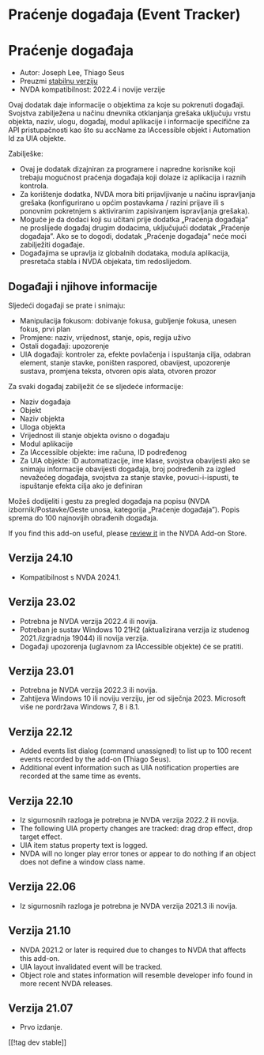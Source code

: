 # Praćenje događaja (Event Tracker) #
# Praćenje događaja

* Autor: Joseph Lee, Thiago Seus
* Preuzmi [stabilnu verziju][1]
* NVDA kompatibilnost: 2022.4 i novije verzije

Ovaj dodatak daje informacije o objektima za koje su pokrenuti
događaji. Svojstva zabilježena u načinu dnevnika otklanjanja grešaka
uključuju vrstu objekta, naziv, ulogu, događaj, modul aplikacije i
informacije specifične za API pristupačnosti kao što su accName za
IAccessible objekt i Automation Id za UIA objekte.

Zabilješke:

* Ovaj je dodatak dizajniran za programere i napredne korisnike koji trebaju
  mogućnost praćenja događaja koji dolaze iz aplikacija i raznih kontrola.
* Za korištenje dodatka, NVDA mora biti prijavljivanje u načinu ispravljanja
  grešaka (konfigurirano u općim postavkama / razini prijave ili s ponovnim
  pokretnjem s aktiviranim zapisivanjem ispravljanja grešaka).
* Moguće je da dodaci koji su učitani prije dodatka „Praćenja događaja” ne
  proslijede događaj drugim dodacima, uključujući dodatak „Praćenje
  događaja”. Ako se to dogodi, dodatak „Praćenje događaja” neće moći
  zabilježiti događaje.
* Događajima se upravlja iz globalnih dodataka, modula aplikacija,
  presretača stabla i NVDA objekata, tim redoslijedom.

## Događaji i njihove informacije

Sljedeći događaji se prate i snimaju:

* Manipulacija fokusom: dobivanje fokusa, gubljenje fokusa, unesen fokus,
  prvi plan
* Promjene: naziv, vrijednost, stanje, opis, regija uživo
* Ostali događaji: upozorenje
* UIA događaji: kontroler za, efekte povlačenja i ispuštanja cilja, odabran
  element, stanje stavke, poništen raspored, obavijest, upozorenje sustava,
  promjena teksta, otvoren opis alata, otvoren prozor

Za svaki događaj zabilježit će se sljedeće informacije:

* Naziv događaja
* Objekt
* Naziv objekta
* Uloga objekta
* Vrijednost ili stanje objekta ovisno o događaju
* Modul aplikacije
* Za IAccessible objekte: ime računa, ID podređenog
* Za UIA objekte: ID automatizacije, ime klase, svojstva obavijesti ako se
  snimaju informacije obavijesti događaja, broj podređenih za izgled
  nevažećeg događaja, svojstva za stanje stavke, povuci-i-ispusti, te
  ispuštanje efekta cilja ako je definiran

Možeš dodijeliti i gestu za pregled događaja na popisu (NVDA
izbornik/Postavke/Geste unosa, kategorija „Praćenje događaja”). Popis sprema
do 100 najnovijih obrađenih događaja.

If you find this add-on useful, please [review it][2] in the NVDA Add-on
Store.

## Verzija 24.10

* Kompatibilnost s NVDA 2024.1.

## Verzija 23.02

* Potrebna je NVDA verzija 2022.4 ili novija.
* Potreban je sustav Windows 10 21H2 (aktualizirana verzija iz studenog
  2021./izgradnja 19044) ili novija verzija.
* Događaji upozorenja (uglavnom za IAccessible objekte) će se pratiti.

## Verzija 23.01

* Potrebna je NVDA verzija 2022.3 ili novija.
* Zahtijeva Windows 10 ili noviju verziju, jer od siječnja 2023. Microsoft
  više ne pordržava Windows 7, 8 i 8.1.

## Verzija 22.12

* Added events list dialog (command unassigned) to list up to 100 recent
  events recorded by the add-on (Thiago Seus).
* Additional event information such as UIA notification properties are
  recorded at the same time as events.

## Verzija 22.10

* Iz sigurnosnih razloga je potrebna je NVDA verzija 2022.2 ili novija.
* The following UIA property changes are tracked: drag drop effect, drop
  target effect.
* UIA item status property text is logged.
* NVDA will no longer play error tones or appear to do nothing if an object
  does not define a window class name.

## Verzija 22.06

* Iz sigurnosnih razloga je potrebna je NVDA verzija 2021.3 ili novija.

## Verzija 21.10

* NVDA 2021.2 or later is required due to changes to NVDA that affects this
  add-on.
* UIA layout invalidated event will be tracked.
* Object role and states information will resemble developer info found in
  more recent NVDA releases.

## Verzija 21.07

* Prvo izdanje.

[[!tag dev stable]]

[1]: https://www.nvaccess.org/addonStore/legacy?file=evtTracker

[2]: https://github.com/nvaccess/addon-datastore/discussions/2717
